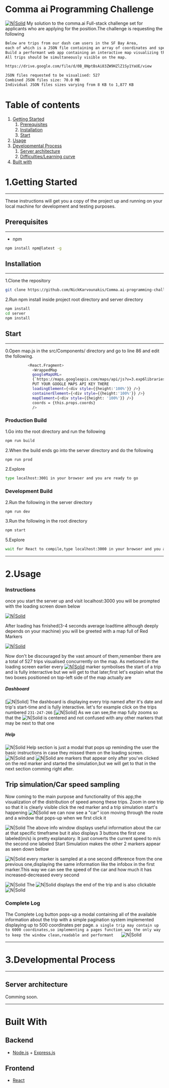 # Comma ai Programming Challenge

[![N|Solid](https://i.ibb.co/QfBcjqD/commaaimap.jpg)](https://nodesource.com/products/nsolid)
My solution to the comma.ai Full-stack challenge set for applicants who are applying for the  position.The challenge is requesting the following

```sh
Below are trips from our dash cam users in the SF Bay Area,
each of which is a JSON file containing an array of coordinates and speed (m/s) sampled at once per second.
Build a performant web app containing an interactive map visualizing the distribution of speeds among these trips.
All trips should be simultaneously visible on the map.
```
```sh
https://drive.google.com/file/d/0B_8NptBsAi83ZW9HZlZ1Sy1YaUE/view     
```

```sh
JSON files requested to be visualised: 527
Combined JSON files size: 70.0 MB
Individual JSON files sizes varying from 8 KB to 1,877 KB
```

# Table of contents
1. [Getting Started](#Installation)
    1. [Prerequisites](#Prerequisites)
    2. [Installation](#Installation)
    3. [Start](#Start)
2. [Usage](#Usage)
3. [Developmental Process](#Developmental_Process)
     1. [Server architecture](#Server_architecture)
     2. [Difficulties/Learning curve](#Learningcurve)
3. [Built with](#Builtwith)



# 1.Getting Started
----
 These instructions will get you a copy of the project up and running on your local machine for development and testing purposes.
## Prerequisites
----
*   npm
```sh
npm install npm@latest -g
```

## Installation
-----
1.Clone the repository
```sh
git clone https://github.com/NickKarvounakis/Comma.ai-programming-challenge.git
```

2.Run npm install inside project root directory and server directory
```sh
npm install
cd server
npm install
```

## Start
----

0.Open map.js in the src/Components/ directory and go to line 86 and edit the following. 
```sh
          <React.Fragment>
            <WrappedMap
            googleMapURL=
            {`https://maps.googleapis.com/maps/api/js?v=3.exp6libraries=gemotery,drawing,places&key=${'YOUR API KEY HERE'}`}            
            PUT YOUR GOOGLE MAPS API KEY THERE
            loadingElement={<div style={{height:'100%'}} />}
            containerElement={<div style={{height:'100%'}} />}
            mapElement={<div style={{height: '100%'}} />}
            coords = {this.props.coords}
            />
```


### Production Build

1.Go into the root directory and run the following
```sh
npm run build
```
2.When the build ends go into the server directory and do the following
```sh
npm run prod
```

2.Explore
```sh
type localhost:3001 in your browser and you are ready to go
```

### Development Build


2.Run the following in the server directory
```sh
npm run dev
```

3.Run the following in the root directory
```sh
npm start
```

5.Explore
```sh
wait for React to compile,type localhost:3000 in your browser and you are ready
```
---------
# 2.Usage

### Instructions
once you start the server up and visit localhost:3000 you will be prompted with the loading screen down below

[![N|Solid](https://media.giphy.com/media/H6bOlkGSABub5n0ieo/giphy.gif)](https://nodesource.com/products/nsolid)

After loading has finished(3-4 seconds average loadtime although deeply depends on your machine) you will be greeted with a map full of Red Markers

[![N|Solid](https://i.ibb.co/QfBcjqD/commaaimap.jpg)](https://nodesource.com/products/nsolid)


Now don't be discouraged by the vast amount of them,remember there are a total of 527 trips  visualised concurrently on the map.
As metioned in the loading screen earlier every [![N|Solid](https://maps.google.com/mapfiles/ms/icons/red-dot.png)](https://nodesource.com/products/nsolid) marker symbolises the start of a trip and is fully interractive but we will
get to that later,first let's explain what the two boxes positioned on top-left side  of the map actually are

##### Dashboard

[![N|Solid](https://media.giphy.com/media/J47XJopFNwl1VxtCrB/giphy.gif)]
The dashboard is displaying every trip named after it's date and trip's start-time and is fully interactive.
 let's for example click on the trips numbered   ```231-247-266```
 [![N|Solid]( https://media.giphy.com/media/f6gjZ2fNfqaiK9m1sx/giphy.gif)]
 As we can see,the map fully zooms so that the ![N|Solid](https://maps.google.com/mapfiles/ms/icons/red-dot.png) is centered and not confused with any other markers that may be next to that one

##### Help

![N|Solid](https://i.ibb.co/NWJcCsL/commaaihelp.jpg)
Help section is just a modal that pops up reminding the user the basic instructions in case they missed them on the loading screen.
![N|Solid](https://maps.google.com/mapfiles/ms/icons/blue-dot.png) and ![N|Solid](https://maps.google.com/mapfiles/ms/icons/pink-dot.png) are markers that appear only after you've clicked on the red marker and started the simulation,but we will get to that in the next section comming right after.

## Trip simulation/Car speed sampling
Now coming to the main purpose and functionality of this app,the visualization of the distribution of speed among these trips.
Zoom in one trip so that it is clearly visible click the red marker and a trip simulation start's happening
![N|Solid](https://media.giphy.com/media/dWIMWfdG9ZOr48kWVt/giphy.gif)
we can now see a "car" icon moving through the route and a window that pops-up when we first click it

![N|Solid](https://i.ibb.co/zHWMdjV/simulation3.jpg)
The above info window displays useful information about the car at that specific timeframe
but it also displays 3 buttons
the first one labeled(m/s) is pretty explanatory. It just converts the current speed to m/s
the second one labeled Start Simulation makes the other 2 markers appear as seen down bellow

![N|Solid](https://media.giphy.com/media/LkloAw3dieV3SLtkQF/giphy.gif)
every marker is sampled at a one second difference from the one previous one,displaying the same information like the infobox in  the first marker.This way we can see the speed of the car and how much it has increased-decreased every second

![N|Solid](https://media.giphy.com/media/LMibNTnMJxP4XC1Tx3/giphy.gif)
The ![N|Solid](https://maps.google.com/mapfiles/ms/icons/pink-dot.png)  displays the end of the trip and is also clickable
![N|Solid](https://i.ibb.co/bWQ0jFj/pink-marker.jpg)

### Complete Log
The Complete Log button pops-up a modal containing  all of the available information about the trip with a simple pagination system implemented displaying up to 500 coordinates per page.
```a single trip may contain up to 6000 coordinates,so implementing a pages function was the only way to keep the window clean,readable and performant   ```
![N|Solid](https://media.giphy.com/media/kC3F7GOciYGk7tPl7u/giphy.gif)

----------------------

# 3.Developmental Process
--------------------------
## Server architecture

Comming soon.

-------------------
#  Built With
## Backend
* [Node.js](https://nodejs.org/en/) + [Express.js](https://expressjs.com)
## Frontend
 * [React](https://reactjs.org/docs/getting-started.html)
